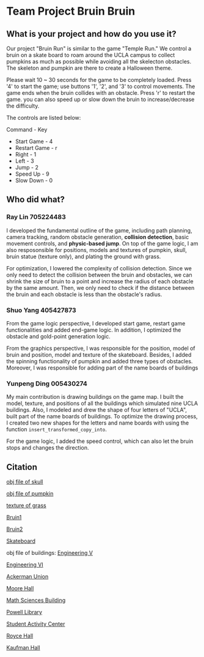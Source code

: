 # Team Project Bruin Bruin

## What is your project and how do you use it?
Our project "Bruin Run" is similar to the game "Temple Run." We control a bruin on a skate board to roam around the UCLA campus to collect pumpkins as much as possible while avoiding all the skelecton obstacles. The skeleton and pumpkin are there to create a Halloween theme. 

Please wait 10 ~ 30 seconds for the game to be completely loaded. Press '4' to start the game; use buttons '1', '2', and '3' to control movements. The game ends when the bruin collides with an obstacle. Press 'r' to restart the game. you can also speed up or slow down the bruin to increase/decrease the difficulty. 

The controls are listed below:
  
  Command       - Key
* Start Game    - 4
* Restart Game  - r
* Right         - 1
* Left          - 3
* Jump          - 2
* Speed Up      - 9
* Slow Down     - 0
## Who did what?

### Ray Lin      705224483
  I developed the fundamental outline of the game, including path planning, camera tracking, random obstacle generation, **collision detection**, basic movement controls, and **physic-based jump**. On top of the game logic, I am also resposonsible for positions, models and textures of pumpkin, skull, bruin statue (texture only), and plating the ground with grass. 
  
  
  For optimization, I lowered the complexity of collision detection. Since we only need to detect the collision between the bruin and obstacles, we can shrink the size of bruin to a point and increase the radius of each obstacle by the same amount. Then, we only need to check if the distance between the bruin and each obstacle is less than the obstacle's radius.  

### Shuo Yang    405427873
  From the game logic perspective, I developed start game, restart game functionalities and added end-game logic. In addition,  I optimized the obstacle and gold-point generation logic.
  
  From the graphics perspective, I was responsible for the position, model of bruin and position, model and texture of the skateboard. Besides, I added the spinning functionality of pumpkin and added three types of obstacles. Moreover, I was responsible for adding part of the name boards of buildings
  
### Yunpeng Ding 005430274
  My main contribution is drawing buildings on the game map. I built the model, texture, and positions of all the buildings which simulated nine UCLA buildings. Also, I modeled and drew the shape of four letters of "UCLA", built part of the name boards of buildings. To optimize the drawing process, I created two new shapes for the letters and name boards with using the function ```insert_transformed_copy_into```. 
  
  For the game logic, I added the speed control, which can also let the bruin stops and changes the direction.


## Citation
[obj file of skull](https://www.turbosquid.com/FullPreview/Index.cfm/ID/1452999)

[obj file of pumpkin](https://www.turbosquid.com/FullPreview/Index.cfm/ID/776815)

[texture of grass](https://freerangestock.com/photos/121120/green-grass-texture-full-frame.html)

[Bruin1](https://free3d.com/3d-model/black-bear-87483.html)

[Bruin2](https://free3d.com/3d-model/polarbear-v2--715551.html)

[Skateboard](https://free3d.com/3d-model/skateboard-v1--675401.html)

obj file of buildings:
[Engineering V](https://www.turbosquid.com/FullPreview/Index.cfm/ID/1231711)

[Engineering VI](https://www.turbosquid.com/FullPreview/Index.cfm/ID/421676)

[Ackerman Union](https://www.turbosquid.com/FullPreview/Index.cfm/ID/1457020)

[Moore Hall](https://free3d.com/3d-model/historic-buildings-13655.html)

[Math Sciences Building](https://free3d.com/3d-model/historic-buildings-13655.html)

[Powell Library](https://free3d.com/3d-model/historic-buildings-13655.html)

[Student Activity Center](https://www.turbosquid.com/FullPreview/Index.cfm/ID/1417630)

[Royce Hall](https://www.turbosquid.com/FullPreview/Index.cfm/ID/1363475)

[Kaufman Hall](https://www.turbosquid.com/FullPreview/Index.cfm/ID/1317618)









